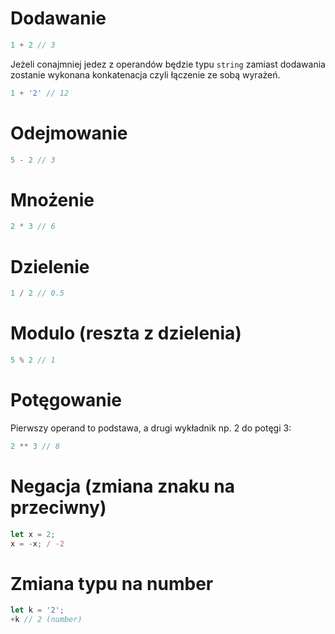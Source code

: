# Dodawanie
```js
1 + 2 // 3
```
Jeżeli conajmniej jedez z operandów będzie typu `string` zamiast dodawania zostanie wykonana konkatenacja czyli łączenie ze sobą wyrażeń.
```js
1 + '2' // 12
```

# Odejmowanie
```js
5 - 2 // 3
```

# Mnożenie
```js
2 * 3 // 6
```

# Dzielenie
```js
1 / 2 // 0.5
```

# Modulo (reszta z dzielenia)
```js
5 % 2 // 1
```

# Potęgowanie
Pierwszy operand to podstawa, a drugi wykładnik np. 2 do potęgi 3:
```js
2 ** 3 // 8
```

# Negacja (zmiana znaku na przeciwny)
```js
let x = 2;
x = -x; / -2
```

# Zmiana typu na number
```js
let k = '2';
+k // 2 (number)
```